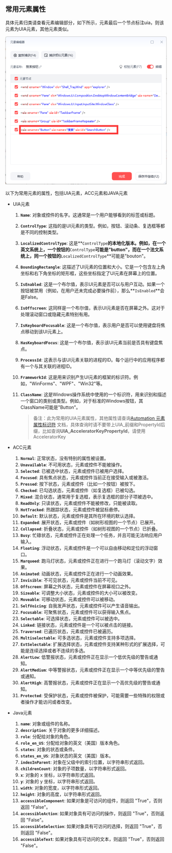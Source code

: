 ## 常用元素属性

具体元素归类请查看元素编辑部分，如下所示，元素最后一个节点标注uia，则该元素为UIA元素，其他元素类似。

![image-20230713171147703](https://raw.githubusercontent.com/mowang111/image-hosting/master/img/image-20230713171147703.png)

以下为常用元素的属性，包括UIA元素，ACC元素和JAVA元素

- UIA元素

  1. **`Name`**: 对象或控件的名字。这通常是一个用户能够看到的标签或标题。

  2. **`ControlType`**: 这指的是UI元素的类型。例如，按钮、滚动条、复选框等都是不同的控制类型。

  3. **`LocalizedControlType`**: 这是**`ControlType`**的本地化版本。例如，在一个英文系统上，一个按钮的**`ControlType`**可能是"button"，而在一个法文系统上，同一个按钮的**`LocalizedControlType`**可能是"bouton"。

  4. **`BoundingRectangle`**: 这描述了UI元素的位置和大小。它是一个包含左上角坐标和右下角坐标的矩形框，这些坐标指定了UI元素在屏幕上的位置。

  5. **`IsEnabled`**: 这是一个布尔值，表示UI元素是否可以与用户互动。如果一个按钮被禁用（例如，在用户还未完成必要操作前），那么**`IsEnabled`**会是False。

  6. **`IsOffscreen`**: 这同样是一个布尔值，表示UI元素是否在屏幕之外。这对于处理滚动窗口或隐藏元素特别有用。

  7. **`IsKeyboardFocusable`**: 这是一个布尔值，表示用户是否可以使用键盘将焦点移动到该UI元素上。

  8. **`HasKeyboardFocus`**: 这是一个布尔值，表示该UI元素当前是否具有键盘焦点。

  9. **`ProcessId`**: 这表示与该UI元素关联的进程的ID。每个运行中的应用程序都有一个与其关联的进程ID。

  10. **`FrameworkId`**: 这是用来识别产生UI元素的框架的标识符。例如，"WinForms"、"WPF"、"Win32"等。

  11. **`ClassName`**: 这是Windows操作系统中使用的一个标识符，用来识别和描述一个窗口的类别或类型。例如，对于标准的Windows按钮，其ClassName可能是"Button"。

      > 备注：此为常用的UIA元素属性，其他属性请查询[Automation 元素属性标识符]( https://learn.microsoft.com/zh-cn/windows/win32/winauto/uiauto-automation-element-propids) 文档，具体查询时请不要带上UIA_前缀和PropertyId后缀，比如查询**UIA_AcceleratorKeyPropertyId**，请使用AcceleratorKey

- ACC元素

  1. **`Normal`**: 正常状态，没有特别的属性被设置。
  2. **`Unavailable`**: 不可用状态，元素或控件不能被操作。
  3. **`Selected`**: 已被选中状态，元素或控件已被用户选择。
  4. **`Focused`**: 具有焦点状态，元素或控件当前正在接受输入或被激活。
  5. **`Pressed`**: 按下状态，元素或控件（比如一个按钮）被按下。
  6. **`Checked`**: 已勾选状态，元素或控件（如复选框）已被勾选。
  7. **`Mixed`**: 混合状态，通常用于复选框，表示复选框的部分子项被选中。
  8. **`ReadOnly`**: 只读状态，元素或控件不能被修改，只能被读取。
  9. **`HotTracked`**: 热跟踪状态，元素或控件被鼠标悬停。
  10. **`Default`**: 默认状态，元素或控件是其所在环境的默认选择。
  11. **`Expanded`**: 展开状态，元素或控件（如树形视图的一个节点）已展开。
  12. **`Collapsed`**: 折叠状态，元素或控件（如树形视图的一个节点）已折叠。
  13. **`Busy`**: 忙碌状态，元素或控件正在处理一个任务，并且可能无法响应用户输入。
  14. **`Floating`**: 浮动状态，元素或控件是一个可以自由移动和定位的浮动窗口。
  15. **`Marqueed`**: 跑马灯状态，元素或控件正在进行一个跑马灯（滚动文字）效果。
  16. **`Animated`**: 动画状态，元素或控件正在进行一个动画效果。
  17. **`Invisible`**: 不可见状态，元素或控件当前不可见。
  18. **`Offscreen`**: 屏幕之外状态，元素或控件在屏幕视口之外。
  19. **`Sizeable`**: 可调整大小状态，元素或控件的大小可以被改变。
  20. **`Moveable`**: 可移动状态，元素或控件可以被移动。
  21. **`SelfVoicing`**: 自我发声状态，元素或控件可以产生语音输出。
  22. **`Focusable`**: 可聚焦状态，元素或控件可以获得输入焦点。
  23. **`Selectable`**: 可选择状态，元素或控件可以被选中。
  24. **`Linked`**: 链接状态，元素或控件是一个可以被点击的链接。
  25. **`Traversed`**: 已遍历状态，元素或控件已被遍历。
  26. **`Multiselectable`**: 可多选状态，元素或控件支持多项选择。
  27. **`ExtSelectable`**: 扩展选择状态，元素或控件支持某种形式的扩展选择，可能是连续选择或者不连续的多选。
  28. **`AlertLow`**: 低警报状态，元素或控件正在显示一个低优先级的警告或通知。
  29. **`AlertMedium`**: 中等警报状态，元素或控件正在显示一个中等优先级的警告或通知。
  30. **`AlertHigh`**: 高警报状态，元素或控件正在显示一个高优先级的警告或通知。
  31. **`Protected`**: 受保护状态，元素或控件被保护，可能需要一些特殊的权限或者操作才能访问或者改变。

- Java元素

  1. **`name`**: 对象或组件的名称。
  2. **`description`**: 关于对象的更多详细描述。
  3. **`role`**: 分配给对象的角色。
  4. **`role_en_US`**: 分配给对象的英文（美国）版本角色。
  5. **`states`**: 对象的状态或条件。
  6. **`states_en_US`**: 对象状态的英文（美国）版本。
  7. **`indexInParent`**: 对象在父级中的索引位置，以字符串形式返回。
  8. **`childrenCount`**: 对象的子项数量，以字符串形式返回。
  9. **`x`**: 对象的 x 坐标，以字符串形式返回。
  10. **`y`**: 对象的 y 坐标，以字符串形式返回。
  11. **`width`**: 对象的宽度，以字符串形式返回。
  12. **`height`**: 对象的高度，以字符串形式返回。
  13. **`accessibleComponent`**: 如果对象是可访问的组件，则返回 "True"，否则返回 "False"。
  14. **`accessibleAction`**: 如果对象具有可访问的操作，则返回 "True"，否则返回 "False"。
  15. **`accessibleSelection`**: 如果对象具有可访问的选择，则返回 "True"，否则返回 "False"。
  16. **`accessibleText`**: 如果对象具有可访问的文本，则返回 "True"，否则返回 "False"。